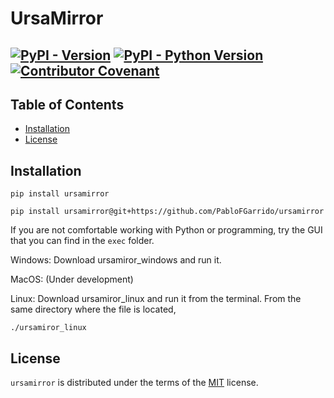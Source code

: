 # UrsaMirror

[![PyPI - Version](https://img.shields.io/pypi/v/ursamirror.svg)](https://pypi.org/project/ursamirror)
[![PyPI - Python Version](https://img.shields.io/pypi/pyversions/ursamirror.svg)](https://pypi.org/project/ursamirror)
[![Contributor Covenant](https://img.shields.io/badge/Contributor%20Covenant-2.1-4baaaa.svg)](code_of_conduct.md) 
-----

## Table of Contents

- [Installation](#installation)
- [License](#license)

## Installation

```console
pip install ursamirror
```
```console
pip install ursamirror@git+https://github.com/PabloFGarrido/ursamirror
```
If you are not comfortable working with Python or programming, try the GUI that you can find in the `exec` folder. 

Windows:
Download ursamiror_windows and run it.

MacOS: (Under development)

Linux: Download ursamiror_linux and run it from the terminal. From the same directory where the file is located, 
```console
./ursamiror_linux
```
## License

`ursamirror` is distributed under the terms of the [MIT](https://spdx.org/licenses/MIT.html) license.
